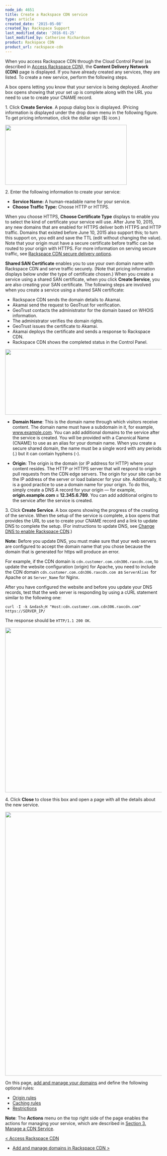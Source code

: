 ```yaml
---
node_id: 4651
title: Create a Rackspace CDN service
type: article
created_date: '2015-05-08'
created_by: Rackspace Support
last_modified_date: '2016-01-25'
last_modified_by: Catherine Richardson
product: Rackspace CDN
product_url: rackspace-cdn
---
```


When you access Rackspace CDN through the Cloud Control Panel (as
described in [Access Rackspace
CDN](/how-to/access-rackspace-cdn)),
the **Content Delivery Network (CDN)** page is displayed. If you have
already created any services, they are listed. To create a new service,
perform the following steps.

A box opens letting you know that your service is being deployed.
Another box opens showing that your set up is complete along with the
URL you need to use to create your CNAME record.

1\. Click **Create Service**. A popup dialog box is displayed. (Pricing
information is displayed under the drop down menu in the following
figure. To get pricing information, click the dollar sign ($) icon.)

<img src="http://16909682886ee5c2b59a-fffceaebb8c6ee053c935e8915a3fbe7.r35.cf2.rackcdn.com/Screen%20Shot%202015-12-15%20at%201.29.00%20PM.png" width="391" height="192" />


2\. Enter the following information to create your service:

-   **Service Name:** A human-readable name for your service.
-   **Choose Traffic Type:** Choose HTTP or HTTPS.

When you choose HTTPS, **Choose Certificate Type** displays to enable
you to select the kind of certificate your service will use. After June
10, 2015, any new domains that are enabled for HTTPS deliver both HTTPS
and HTTP traffic. Domains that existed before June 10, 2015 also support
this; to turn this support on, you edit and save the TTL (edit without
changing the value). Note that your origin must have a secure
certificate before traffic can be routed to your origin with HTTPS. For
more information on serving secure traffic, see [Rackspace CDN secure
delivery
options](/how-to/rackspace-cdn-secure-delivery-options).

**Shared SAN Certificate** enables you to use your own domain name with
Rackspace CDN and serve traffic securely. (Note that pricing information
displays below under the type of certificate chosen.) When you create a
service using a shared SAN certificate, when you click **Create
Service**, you are also creating your SAN certificate. The following
steps are involved when you create a service using a shared SAN
certificate:

-   Rackspace CDN sends the domain details to Akamai.
-   Akamai send the request to GeoTrust for verification.
-   GeoTrust contacts the administrator for the domain based on
    WHOIS information.
-   The administrator verifies the domain rights.
-   GeoTrust issues the certificate to Akamai.
-   Akamai deploys the certificate and sends a response to
    Rackspace CDN.
-   Rackspace CDN shows the completed status in the Control Panel.

<img src="http://16909682886ee5c2b59a-fffceaebb8c6ee053c935e8915a3fbe7.r35.cf2.rackcdn.com/Screen%20Shot%202015-12-16%20at%201.34.40%20PM.png" width="553" height="210" />

-   **Domain Name**: This is the domain name through which visitors
    receive content. The domain name must have a subdomain in it, for
    example, www.example.com. You can add additional domains to the
    service after the service is created. You will be provided with a
    Canonical Name (CNAME) to use as an alias for your domain name. When
    you create a secure shared domain, the name must be a single word
    with any periods (.) but it can contain hyphens (-).

-   **Origin**: The origin is the domain (or IP address for HTTP) where
    your content resides. The HTTP or HTTPS server that will respond to
    origin pull requests from the CDN edge servers. The origin for your
    site can be the IP address of the server or load balancer for
    your site. Additionally, it is a good practice to use a domain name
    for your origin. To do this, simply create a DNS A record for your
    origin &mdash; for example, **origin.example.com = 12.345.6.789**. You can
    add additional origins to the service after the service is created.


3\.  Click **Create Service**. A box opens showing the progress of the
creating of the service. When the setup of the service is complete, a
box opens that provides the URL to use to create your CNAME record and a
link to update DNS to complete the setup. (For instructions to update
DNS, see [Change DNS to enable Rackspace
CDN](/how-to/change-dns-to-enable-rackspace-cdn).)

**Note:** Before you update DNS, you must make sure that your web
servers are configured to accept the domain name that you chose because
the domain that is generated for https will produce an error.

For example, if the CDN domain is `cdn.customer.com.cdn306.raxcdn.com`,
to update the website configuration (origin) for Apache, you need to
include the CDN domain `cdn.customer.com.cdn306.raxcdn.com `as
`ServerAlias `for Apache or as `Server_Name` for Nginx.

After you have configured the website and before you update your DNS
records, test that the web server is responding by using a cURL
statement similar to the following one:

    curl -I -k &ndash;H "Host:cdn.customer.com.cdn306.raxcdn.com" https://SERVER_IP/

The response should be `HTTP/1.1 200 OK`.

<img src="https://8026b2e3760e2433679c-fffceaebb8c6ee053c935e8915a3fbe7.ssl.cf2.rackcdn.com/field/image/Screen%20Shot%202015-07-14%20at%203.54.30%20PM.png" width="552" height="528" />

4\.  Click **Close** to close this box and open a page with all the
details about the new service.

<img src="http://16909682886ee5c2b59a-fffceaebb8c6ee053c935e8915a3fbe7.r35.cf2.rackcdn.com/Screen%20Shot%202015-12-16%20at%201.43.03%20PM.png" width="667" height="845" />

On this page, [add and manage your
domains](/how-to/add-and-manage-domains-in-rackspace-cdn)
and define the following optional rules:

-   [Origin
    rules](/how-to/work-with-origins-and-origin-rules-in-rackspace-cdn)
-   [Caching
    rules](/how-to/create-and-manage-caching-rules-in-rackspace-cdn)
-   [Restrictions](/how-to/create-and-manage-restrictions-in-rackspace-cdn)

**Note**: The **Actions** menu on the top right side of the page enables
the actions for managing your service, which are described in [Section
3. Manage a CDN
Service](/how-to/rackspace-cdn).

[&lt; Access Rackspace
CDN](/how-to/access-rackspace-cdn)
-    [Add and manage domains in Rackspace CDN
&gt;](/how-to/add-and-manage-domains-in-rackspace-cdn)
